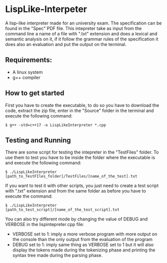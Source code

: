 # LispLike-Interpeter
A lisp-like interpreter made for an university exam. The specification can be found in the "Spec" PDF file.
This intepreter take as input from the command line a name of a file with ".txt" extension and does a lexical and semantic analysis on it, if it follow the grammar rules of the specification it does also an evaluation and put the output on the terminal.

## Requirements:
* A linux system
* g++ compiler

## How to get started
First you have to create the executable, to do so you have to download the code, extract the zip file, enter in the "Source" folder in the terminal and execute the following command:
```console
$ g++ -std=c++17 -o LispLikeInterpreter *.cpp
```
 ## Testing and Running
 There are some script for testing the intepreter in the "TestFiles" folder. To use them to test you have to be inside the folder where the executable is and execute the following command:
 ```console
$ ./LispLikeInterpreter [path_to_TestFIles_folder]/TestFiles/[name_of_the_test].txt
```
If you want to test it with other scripts, you just need to create a test script with ".txt" extension and from the same folder as before you have to execute the command:
 ```console
$ ./LispLikeInterpreter [path_to_test_script]/[name_of_the_test_script].txt
```
You can also try different mode by changing the value of DEBUG and VERBOSE in the lispintepreter.cpp file:
* VERBOSE set to 1: imply a more verbose program with more output on the console than the only output from the evaluation of the program
* DEBUG set to 1: imply same thing as VERBOSE set to 1 but it will also display the tokens made during the tokenizing phase and printing the syntax tree made during the parsing phase.
